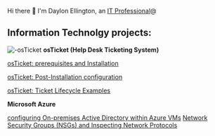  Hi there 👋 I'm Daylon Ellington, an <a href="https://linkedin.com/in/Daylon">IT Professional</a>@</h1>
<h2> Information Technolgy projects:</h2>
<img src="https://i.imgur.com/Clzj7Xs.png" alt=-osTicket logo"/>
<b>osTicket (Help Desk Ticketing System)</b>

[osTicket: prerequisites and Installation](https://github.com/DaylonEllington/osticket-prereqs) 

[osTicket: Post-Installation configuration](https://github.com/DaylonEllington/post-install-config)

[osTicket: Ticket Lifecycle Examples](https//github.com/DaylonEllington/ticket-lifecycle)

<b>Microsoft Azure</b>

[configuring On-premises Active Directory within Azure VMs](https//github.com/DaylonEllington/configure-ad)
[Network Security Groups (NSGs) and Inspecting Network Protocols](https://github.com/DaylonEllington/azure-network-protocols)

